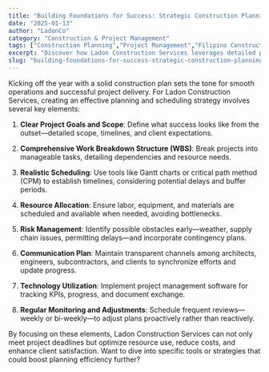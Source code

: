 ```yaml
---
title: "Building Foundations for Success: Strategic Construction Planning in the Philippines"
date: "2025-01-13"
author: "LadonCo"
category: "Construction & Project Management"
tags: ["Construction Planning","Project Management","Filipino Construction","Scheduling Strategies","Resource Optimization"]
excerpt: "Discover how Ladon Construction Services leverages detailed planning and innovative strategies to ensure timely project delivery and customer satisfaction, setting the stage for a prosperous year ahead."
slug: "building-foundations-for-success-strategic-construction-planning-in-the-philippines"
---
```


Kicking off the year with a solid construction plan sets the tone for smooth operations and successful project delivery. For Ladon Construction Services, creating an effective planning and scheduling strategy involves several key elements:

1. **Clear Project Goals and Scope**: Define what success looks like from the outset—detailed scope, timelines, and client expectations.

2. **Comprehensive Work Breakdown Structure (WBS)**: Break projects into manageable tasks, detailing dependencies and resource needs.

3. **Realistic Scheduling**: Use tools like Gantt charts or critical path method (CPM) to establish timelines, considering potential delays and buffer periods.

4. **Resource Allocation**: Ensure labor, equipment, and materials are scheduled and available when needed, avoiding bottlenecks.

5. **Risk Management**: Identify possible obstacles early—weather, supply chain issues, permitting delays—and incorporate contingency plans.

6. **Communication Plan**: Maintain transparent channels among architects, engineers, subcontractors, and clients to synchronize efforts and update progress.

7. **Technology Utilization**: Implement project management software for tracking KPIs, progress, and document exchange.

8. **Regular Monitoring and Adjustments**: Schedule frequent reviews—weekly or bi-weekly—to adjust plans proactively rather than reactively.

By focusing on these elements, Ladon Construction Services can not only meet project deadlines but optimize resource use, reduce costs, and enhance client satisfaction. Want to dive into specific tools or strategies that could boost planning efficiency further?